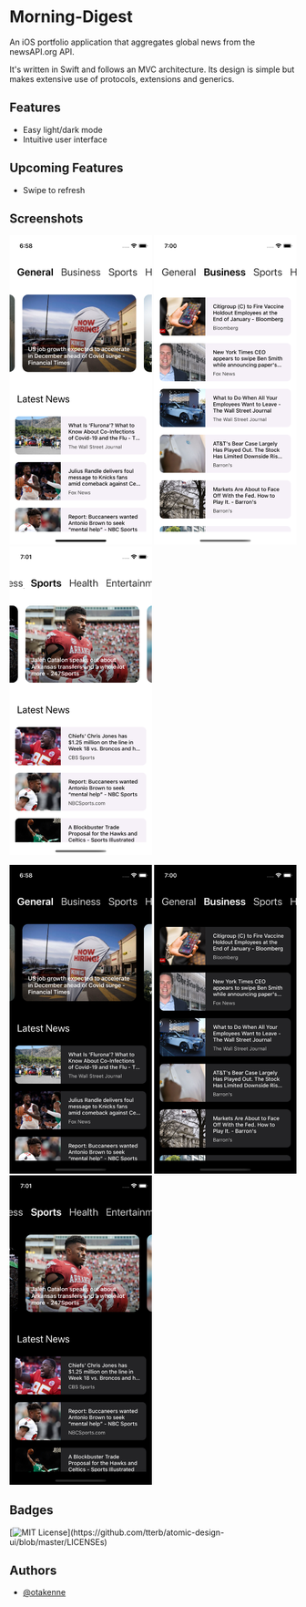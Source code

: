 # Morning-Digest
An iOS portfolio application that aggregates global news from the newsAPI.org API. 

It's written in Swift and follows an MVC architecture. Its design is simple but makes extensive use of protocols, extensions and generics.


## Features
- Easy light/dark mode
- Intuitive user interface

## Upcoming Features
- Swipe to refresh

## Screenshots
<img src="https://github.com/Otakenne/Morning-Digest/blob/main/Simulator%20Screen%20Shot%20-%20iPhone%2013%20mini%20-%202022-01-07%20at%2018.58.31.png" width="250">            <img src="https://github.com/Otakenne/Morning-Digest/blob/main/Simulator%20Screen%20Shot%20-%20iPhone%2013%20mini%20-%202022-01-07%20at%2019.00.43.png" width="250">            <img src="https://github.com/Otakenne/Morning-Digest/blob/main/Simulator%20Screen%20Shot%20-%20iPhone%2013%20mini%20-%202022-01-07%20at%2019.01.36.png" width="250">

<img src="https://github.com/Otakenne/Morning-Digest/blob/main/Simulator%20Screen%20Shot%20-%20iPhone%2013%20mini%20-%202022-01-07%20at%2018.58.53.png" width="250">            <img src="https://github.com/Otakenne/Morning-Digest/blob/main/Simulator%20Screen%20Shot%20-%20iPhone%2013%20mini%20-%202022-01-07%20at%2019.00.37.png" width="250">            <img src="https://github.com/Otakenne/Morning-Digest/blob/main/Simulator%20Screen%20Shot%20-%20iPhone%2013%20mini%20-%202022-01-07%20at%2019.01.41.png" width="250">

## Badges

[![MIT License](https://img.shields.io/apm/l/atomic-design-ui.svg?)](https://github.com/tterb/atomic-design-ui/blob/master/LICENSEs)

## Authors

- [@otakenne](https://www.github.com/otakenne)
